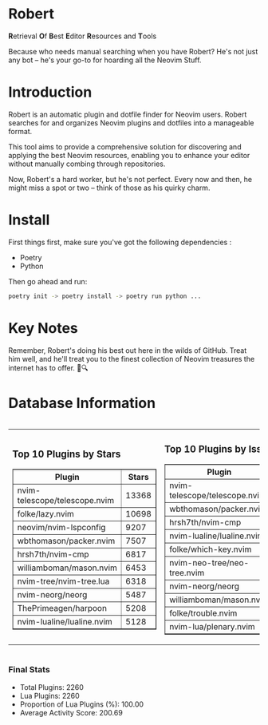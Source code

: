# Robert

**R**etrieval
**O**f
**B**est
**E**ditor
**R**esources and
**T**ools

Because who needs manual searching when you have Robert?
He's not just any bot – he's your go-to for hoarding all the Neovim Stuff.

# Introduction
Robert is an automatic plugin and dotfile finder for Neovim users. Robert searches for and organizes Neovim plugins and dotfiles into a manageable format.

This tool aims to provide a comprehensive solution for discovering and applying the best Neovim resources, enabling you to enhance your editor without manually combing through repositories.

Now, Robert's a hard worker, but he's not perfect. Every now and then, he might miss a spot or two – think of those as his quirky charm. 

# Install
 First things first, make sure you've got the following dependencies :
  - Poetry 
  - Python 

Then go ahead and run:

```bash
poetry init -> poetry install -> poetry run python ...
```
# Key Notes

Remember, Robert's doing his best out here in the wilds of GitHub. Treat him well, and he'll treat you to the finest collection of Neovim treasures the internet has to offer. 🎩🔍


# Database Information

<div style='display:flex;flex-direction:row;justify-content:space-between;'><table><tr><td><h3>Top 10 Plugins by Stars</h3><table border="1"><tr><th>Plugin</th><th>Stars</th></tr><tr><td>nvim-telescope/telescope.nvim</td><td>13368</td></tr><tr><td>folke/lazy.nvim</td><td>10698</td></tr><tr><td>neovim/nvim-lspconfig</td><td>9207</td></tr><tr><td>wbthomason/packer.nvim</td><td>7507</td></tr><tr><td>hrsh7th/nvim-cmp</td><td>6817</td></tr><tr><td>williamboman/mason.nvim</td><td>6453</td></tr><tr><td>nvim-tree/nvim-tree.lua</td><td>6318</td></tr><tr><td>nvim-neorg/neorg</td><td>5487</td></tr><tr><td>ThePrimeagen/harpoon</td><td>5208</td></tr><tr><td>nvim-lualine/lualine.nvim</td><td>5128</td></tr></table></td><td><h3>Top 10 Plugins by Issues</h3><table border="1"><tr><th>Plugin</th><th>Issues</th></tr><tr><td>nvim-telescope/telescope.nvim</td><td>314</td></tr><tr><td>wbthomason/packer.nvim</td><td>305</td></tr><tr><td>hrsh7th/nvim-cmp</td><td>224</td></tr><tr><td>nvim-lualine/lualine.nvim</td><td>187</td></tr><tr><td>folke/which-key.nvim</td><td>183</td></tr><tr><td>nvim-neo-tree/neo-tree.nvim</td><td>162</td></tr><tr><td>nvim-neorg/neorg</td><td>153</td></tr><tr><td>williamboman/mason.nvim</td><td>138</td></tr><tr><td>folke/trouble.nvim</td><td>130</td></tr><tr><td>nvim-lua/plenary.nvim</td><td>114</td></tr></table></td><td><h3>Top 10 Plugins by Forks</h3><table border="1"><tr><th>Plugin</th><th>Forks</th></tr><tr><td>neovim/nvim-lspconfig</td><td>1980</td></tr><tr><td>nvim-telescope/telescope.nvim</td><td>751</td></tr><tr><td>nvim-tree/nvim-tree.lua</td><td>592</td></tr><tr><td>nvim-lualine/lualine.nvim</td><td>436</td></tr><tr><td>hrsh7th/nvim-cmp</td><td>340</td></tr><tr><td>folke/tokyonight.nvim</td><td>323</td></tr><tr><td>ThePrimeagen/harpoon</td><td>312</td></tr><tr><td>jackMort/ChatGPT.nvim</td><td>273</td></tr><tr><td>nvimdev/lspsaga.nvim</td><td>273</td></tr><tr><td>wbthomason/packer.nvim</td><td>265</td></tr></table></td></tr></table></div>

### Final Stats
- Total Plugins: 2260
- Lua Plugins: 2260
- Proportion of Lua Plugins (%): 100.00
- Average Activity Score: 200.69
